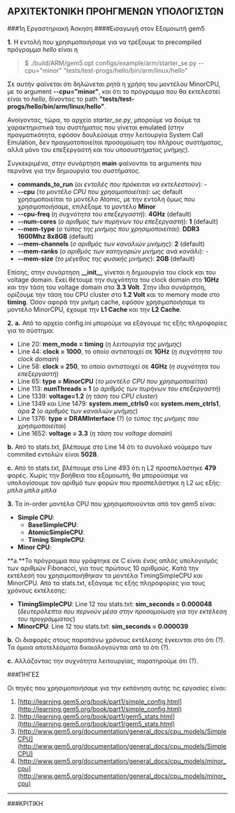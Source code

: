 ## ΑΡΧΙΤΕΚΤΟΝΙΚΗ ΠΡΟΗΓΜΕΝΩΝ ΥΠΟΛΟΓΙΣΤΩΝ

###1η Εργαστηριακή Άσκηση
####Εισαγωγή στον Εξομοιωτή gem5

**1.** Η εντολή που χρησιμοποιήσαμε για να τρέξουμε το precompiled πρόγραμμα _hello_ είναι η 

>$ ./build/ARM/gem5.opt configs/example/arm/starter_se.py --cpu="minor" "tests/test-progs/hello/bin/arm/linux/hello"

Σε αυτήν φαίνεται ότι δηλώνεται ρητά η χρήση του μοντέλου MinorCPU, με το argument **--cpu="minor"**, και ότι το πρόγραμμα που θα εκτελεστεί είναι το _hello_, δίνοντας το path **"tests/test-progs/hello/bin/arm/linux/hello"**.

Ανοίγοντας, τώρα, το αρχείο *starter_se.py*, μπορούμε να δούμε τα χαρακτηριστικά του συστήματος που γίνεται emulated (στην πραγματικότητα, εφόσον δουλεύουμε στην λειτουργία System Call Emulation, δεν πραγματοποιείται προσομοίωση του πλήρους συστήματος, αλλά μόνο του επεξεργαστή και του υποσυστήματος μνήμης). 

Συγκεκριμένα, στην συνάρτηση **main** φαίνονται τα arguments που περνάνε για την δημιουργία του συστήματος.

* **commands\_to\_run** (_οι εντολές που πρόκειται να εκτελεστούν_): - 
* **--cpu** (_το μοντέλο CPU που χρησιμοποιείται_): ως default χρησιμοποιείται το μοντέλο Atomic, με την εντολή όμως που χρησιμοποιήσαμε, επιλέξαμε το μοντέλο **Minor**
* **--cpu-freq** (_η συχνότητα του επεξεργαστή_): **4GHz** (default) 
* **--num-cores** (_ο αριθμός των πυρήνων του επεξεργαστή_): **1** (default)
* **--mem-type** (_ο τύπος της μνήμης που χρησιμοποιείται_): **DDR3 1600Mhz 8x8GB** (default)
* **--mem-channels** (_ο αριθμός των καναλιών μνήμης_): **2** (default)
* **--mem-ranks** (_ο αριθμός των κατηγοριών μνήμης ανά κανάλι_): -
* **--mem-size** (_το μέγεθος της φυσικής μνήμης_): **2GB** (default)  

Επίσης, στην συνάρτηση **\_\_init__** γίνεται η δημιουργία του clock και του voltage domain. Εκεί θέτουμε την συχνότητα του clock domain στο **1GHz** και την τάση του voltage domain στα **3.3 Volt**.  Στην ίδια συνάρτηση, ορίζουμε την τάση του CPU cluster στο **1.2 Volt** και το memory mode στο **timing**.
Όσον αφορά την μνήμη cache, εφόσον χρησιμοποιήσαμε το μοντέλο MinorCPU, έχουμε την **L1 Cache** και την **L2 Cache**. 

**2.** **a.** Από το αρχείο config.ini μπορούμε να εξάγουμε τις εξής πληροφορίες για το σύστημα:  

* Line 20: **mem_mode = timing** (_η λειτουργία της μνήμης_)
* Line 44: **clock = 1000**, το οποίο αντιστοιχεί σε **1GHz** (_η συχνότητα του clock domain_)
* Line 58: **clock = 250**, το οποίο αντιστοιχεί σε **4GHz** (_η συχνότητα του επεξεργαστή_)
* Line 65:  **type = MinorCPU** (_το μοντέλο CPU που χρησιμοποιείται_)
* Line 113: **numThreads = 1** (_ο αριθμός των πυρήνων του επεξεργαστή_)
* Line 1339: **voltage=1.2** (_η τάση του CPU cluster_)
* Line 1349 και Line 1479:  **system.mem\_ctrls0** και **system.mem\_ctrls1**, άρα **2** (_ο αριθμός των καναλιών μνήμης_) 
* Line 1376: **type = DRAMInterface** (?) (_ο τύπος της μνήμης που χρησιμοποιείται_)
* Line 1652: **voltage = 3.3** (_η τάση του voltage domain_)

**b.** Από το stats.txt, βλέπουμε στο Line 14 ότι το συνολικό νούμερο των commited εντολών είναι **5028**.  

**c.** Από το stats.txt, βλέπουμε στο Line 493 ότι η L2 προσπελάστηκε **479** φορές. Χωρίς την βοήθεια του εξομοιωτή, θα μπορούσαμε να υπολογίσουμε τον αριθμό των φορών που προσπελάστηκε η L2 ως εξής: _μπλα μπλα μπλα_

**3.** Τα in-order μοντέλα CPU που χρησιμοποιούνται από τον gem5 είναι:

* **Simple CPU**:
	* **BaseSimpleCPU**:
	* **AtomicSimpleCPU**:
	* **Timing SimpleCPU**:
* **Minor CPU**:  

**a.**Το πρόγραμμα που γράφτηκε σε C είναι ένας απλός υπολογισμός των αριθμών Fibonacci, για τους πρώτους 10 αριθμούς. Κατά την εκτέλεσή του χρησιμοποιήθηκαν τα μοντέλα TimingSimpleCPU και MinorCPU. Από τα stats.txt, εξάγαμε τις εξής πληροφορίες για τους χρόνους εκτέλεσης:

* **TimingSimpleCPU**: Line 12 του stats.txt: **sim\_seconds = 0.000048** (_δευτερόλεπτα που περνούν μέσα στην προσομοίωση για την εκτέλεση του προγράμματος_) 
* **MinorCPU**: Line 12 του stats.txt: **sim\_seconds = 0.000039**

**b.** Οι διαφορές στους παραπάνω χρόνους εκτέλεσης έγκεινται στο ότι (?). Τα όμοια αποτελέσματα δικαιολογούνται από το ότι (?).

**c.** Αλλάζοντας την συχνότητα λειτουργίας, παρατηρούμε ότι (?).

###ΠΗΓΕΣ

Οι πηγές που χρησιμοποιήσαμε για την εκπόνηση αυτής τις εργασίες είναι:

1. [http://learning.gem5.org/book/part1/simple_config.html](http://learning.gem5.org/book/part1/simple_config.html)
2. [http://learning.gem5.org/book/part1/gem5_stats.html](http://learning.gem5.org/book/part1/gem5_stats.html)
3. [http://www.gem5.org/documentation/general_docs/cpu_models/SimpleCPU](http://www.gem5.org/documentation/general_docs/cpu_models/SimpleCPU)
4. [http://www.gem5.org/documentation/general_docs/cpu_models/minor_cpu](http://www.gem5.org/documentation/general_docs/cpu_models/minor_cpu)

***

###ΚΡΙΤΙΚΗ

 






